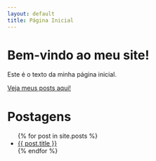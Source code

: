 ```yaml
---
layout: default
title: Página Inicial
---
```


# Bem-vindo ao meu site!

Este é o texto da minha página inicial.

[Veja meus posts aqui!](/postagens/)

# Postagens

<ul>
  {% for post in site.posts %}
    <li>
      <a href="{{ post.url }}">{{ post.title }}</a>
    </li>
  {% endfor %}
</ul>